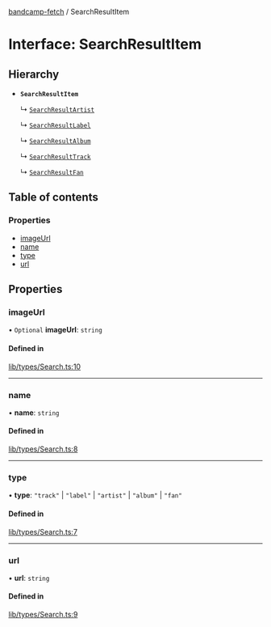 [bandcamp-fetch](../README.md) / SearchResultItem

# Interface: SearchResultItem

## Hierarchy

- **`SearchResultItem`**

  ↳ [`SearchResultArtist`](SearchResultArtist.md)

  ↳ [`SearchResultLabel`](SearchResultLabel.md)

  ↳ [`SearchResultAlbum`](SearchResultAlbum.md)

  ↳ [`SearchResultTrack`](SearchResultTrack.md)

  ↳ [`SearchResultFan`](SearchResultFan.md)

## Table of contents

### Properties

- [imageUrl](SearchResultItem.md#imageurl)
- [name](SearchResultItem.md#name)
- [type](SearchResultItem.md#type)
- [url](SearchResultItem.md#url)

## Properties

### imageUrl

• `Optional` **imageUrl**: `string`

#### Defined in

[lib/types/Search.ts:10](https://github.com/patrickkfkan/bandcamp-fetch/blob/19ec315/src/lib/types/Search.ts#L10)

___

### name

• **name**: `string`

#### Defined in

[lib/types/Search.ts:8](https://github.com/patrickkfkan/bandcamp-fetch/blob/19ec315/src/lib/types/Search.ts#L8)

___

### type

• **type**: ``"track"`` \| ``"label"`` \| ``"artist"`` \| ``"album"`` \| ``"fan"``

#### Defined in

[lib/types/Search.ts:7](https://github.com/patrickkfkan/bandcamp-fetch/blob/19ec315/src/lib/types/Search.ts#L7)

___

### url

• **url**: `string`

#### Defined in

[lib/types/Search.ts:9](https://github.com/patrickkfkan/bandcamp-fetch/blob/19ec315/src/lib/types/Search.ts#L9)
